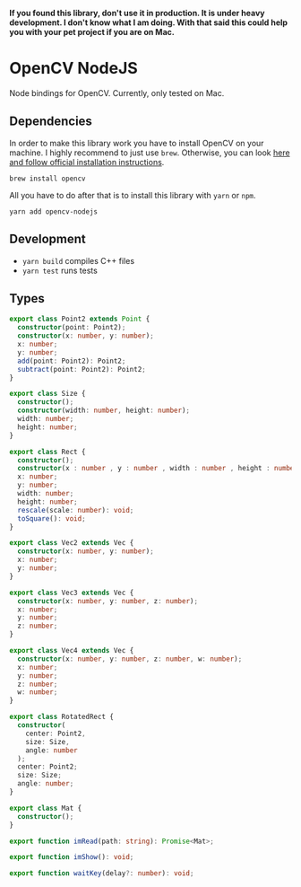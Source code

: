 **If you found this library, don't use it in production. It is under heavy development. I don't know what I am doing. With that said this could help you with your pet project if you are on Mac.**

# OpenCV NodeJS

Node bindings for OpenCV. Currently, only tested on Mac.

## Dependencies

In order to make this library work you have to install OpenCV on your machine. I highly recommend to just use `brew`. Otherwise, you can look [here and follow official installation instructions](https://letmegooglethat.com/?q=how+to+install+opencv).

```
brew install opencv
```

All you have to do after that is to install this library with `yarn` or `npm`.

```
yarn add opencv-nodejs
```

## Development

- `yarn build` compiles C++ files
- `yarn test` runs tests

## Types

```typescript
export class Point2 extends Point {
  constructor(point: Point2);
  constructor(x: number, y: number);
  x: number;
  y: number;
  add(point: Point2): Point2;
  subtract(point: Point2): Point2;
}

export class Size {
  constructor();
  constructor(width: number, height: number);
  width: number;
  height: number;
}

export class Rect {
  constructor();
  constructor(x : number , y : number , width : number , height : number);
  x: number;
  y: number;
  width: number;
  height: number;
  rescale(scale: number): void;
  toSquare(): void;
}

export class Vec2 extends Vec {
  constructor(x: number, y: number);
  x: number;
  y: number;
}

export class Vec3 extends Vec {
  constructor(x: number, y: number, z: number);
  x: number;
  y: number;
  z: number;
}

export class Vec4 extends Vec {
  constructor(x: number, y: number, z: number, w: number);
  x: number;
  y: number;
  z: number;
  w: number;
}

export class RotatedRect {
  constructor(
    center: Point2,
    size: Size,
    angle: number
  );
  center: Point2;
  size: Size;
  angle: number;
}

export class Mat {
  constructor();
}

export function imRead(path: string): Promise<Mat>;

export function imShow(): void;

export function waitKey(delay?: number): void;
```